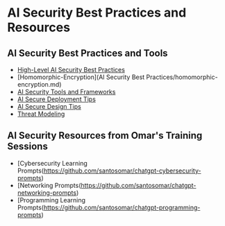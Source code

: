 # AI Security Best Practices and Resources

## AI Security Best Practices and Tools
- [High-Level AI Security Best Practices](<AI Security Best Practices/AI-security-tools-and-frameworks.md>)
- [Homomorphic-Encryption](AI Security Best Practices/homomorphic-encryption.md)
- [AI Security Tools and Frameworks](<AI Security Best Practices/AI-security-tools-and-frameworks.md>)
- [AI Secure Deployment Tips](<AI Security Best Practices/secure-deployment.md>)
- [AI Secure Design Tips](<AI Security Best Practices/secure-design.md>)
- [Threat Modeling](<AI Security Best Practices/threat-modeling.md>)

## AI Security Resources from Omar's Training Sessions
- [Cybersecurity Learning Prompts(https://github.com/santosomar/chatgpt-cybersecurity-prompts)
- [Networking Prompts(https://github.com/santosomar/chatgpt-networking-prompts)
- [Programming Learning Prompts(https://github.com/santosomar/chatgpt-programming-prompts)





